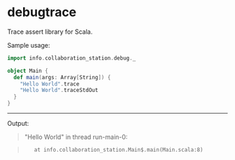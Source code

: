 # debugtrace
Trace assert library for Scala.

Sample usage:

```scala
import info.collaboration_station.debug._

object Main {
  def main(args: Array[String]) {
    "Hello World".trace
    "Hello World".traceStdOut
  }
}
```
---
Output:

> "Hello World" in thread run-main-0:

>        at info.collaboration_station.Main$.main(Main.scala:8)

